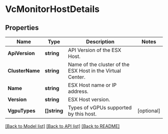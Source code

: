 # VcMonitorHostDetails

## Properties

Name | Type | Description | Notes
------------ | ------------- | ------------- | -------------
**ApiVersion** | **string** | API Version of the ESX Host. | 
**ClusterName** | **string** | Name of the cluster of the ESX Host in the Virtual Center. | 
**Name** | **string** | ESX Host name or IP address. | 
**Version** | **string** | ESX Host version. | 
**VgpuTypes** | **[]string** | Types of vGPUs supported by this host. | [optional] 

[[Back to Model list]](../README.md#documentation-for-models) [[Back to API list]](../README.md#documentation-for-api-endpoints) [[Back to README]](../README.md)


